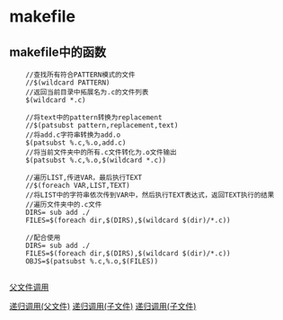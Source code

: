 # makefile
## makefile中的函数
```
    //查找所有符合PATTERN模式的文件
    //$(wildcard PATTERN)
    //返回当前目录中拓展名为.c的文件列表
    $(wildcard *.c)

    //将text中的pattern转换为replacement
    //$(patsubst pattern,replacement,text)
    //将add.c字符串转换为add.o
    $(patsubst %.c,%.o,add.c)
    //将当前文件夹中的所有.c文件转化为.o文件输出
    $(patsubst %.c,%.o,$(wildcard *.c))

    //遍历LIST,传进VAR，最后执行TEXT
    //$(foreach VAR,LIST,TEXT)
    //将LIST中的字符串依次传到VAR中，然后执行TEXT表达式，返回TEXT执行的结果
    //遍历文件夹中的.c文件
    DIRS= sub add ./
    FILES=$(foreach dir,$(DIRS),$(wildcard $(dir)/*.c))

    //配合使用
    DIRS= sub add ./
    FILES=$(foreach dir,$(DIRS),$(wildcard $(dir)/*.c))
    OBJS=$(patsubst %.c,%.o,$(FILES))


```

[父文件调用](./makefile/makefile)

[递归调用(父文件)](./recursive_makefile/makefile)
[递归调用(子文件)](./recursive_makefile/add/makefile)
[递归调用(子文件)](./recursive_makefile/sub/makefile)